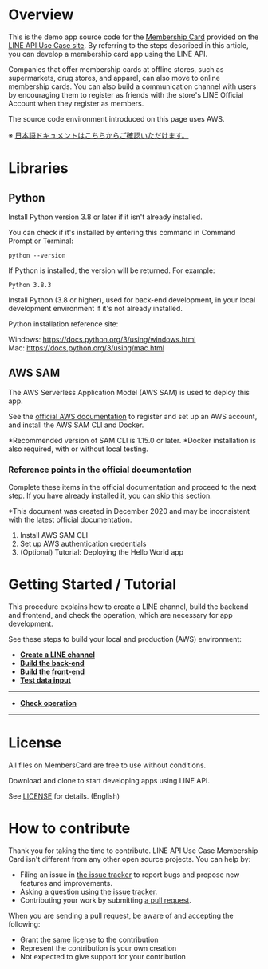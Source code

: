 # Overview

This is the demo app source code for the [Membership Card](https://lineapiusecase.com/en/usecase/membership.html) provided on the [LINE API Use Case site](https://lineapiusecase.com/en/top.html). By referring to the steps described in this article, you can develop a membership card app using the LINE API.

Companies that offer membership cards at offline stores, such as supermarkets, drug stores, and apparel, can also move to online membership cards. You can also build a communication channel with users by encouraging them to register as friends with the store's LINE Official Account when they register as members.

The source code environment introduced on this page uses AWS.

※ [日本語ドキュメントはこちらからご確認いただけます。](../../README.md)

# Libraries

## Python

Install Python version 3.8 or later if it isn't already installed.  

You can check if it's installed by entering this command in Command Prompt or Terminal:

```
python --version
```

If Python is installed, the version will be returned. For example:

```
Python 3.8.3
```

Install Python (3.8 or higher), used for back-end development, in your local development environment if it's not already installed.

Python installation reference site:

Windows: https://docs.python.org/3/using/windows.html  
Mac: https://docs.python.org/3/using/mac.html

## AWS SAM

The AWS Serverless Application Model (AWS SAM) is used to deploy this app.

See the [official AWS documentation](https://docs.aws.amazon.com/serverless-application-model/latest/developerguide/serverless-sam-cli-install.html) to register and set up an AWS account, and install the AWS SAM CLI and Docker.

*Recommended version of SAM CLI is 1.15.0 or later.
*Docker installation is also required, with or without local testing.

### Reference points in the official documentation

Complete these items in the official documentation and proceed to the next step. If you have already installed it, you can skip this section.

*This document was created in December 2020 and may be inconsistent with the latest official documentation.

1. Install AWS SAM CLI
1. Set up AWS authentication credentials
1. (Optional) Tutorial: Deploying the Hello World app

# Getting Started / Tutorial

This procedure explains how to create a LINE channel, build the backend and frontend, and check the operation, which are necessary for app development.

See these steps to build your local and production (AWS) environment:

- **[Create a LINE channel](liff-channel-create.md)**
- **[Build the back-end](back-end-construction.md)**
- **[Build the front-end](front-end-construction.md)**
- **[Test data input](test-data-charge.md)**
***
- **[Check operation](validation.md)**
***

# License

All files on MembersCard are free to use without conditions.

Download and clone to start developing apps using LINE API.

See [LICENSE](LICENSE) for details. (English)

# How to contribute

Thank you for taking the time to contribute. LINE API Use Case Membership Card isn't different from any other open source projects. You can help by:

- Filing an issue in [the issue tracker](https://github.com/line/line-api-use-case-id-card/issues) to report bugs and propose new features and improvements.
- Asking a question using [the issue tracker](https://github.com/line/line-api-use-case-id-card/issues).
- Contributing your work by submitting [a pull request](https://github.com/line/line-api-use-case-id-card/pulls).

When you are sending a pull request, be aware of and accepting the following:

- Grant [the same license](LICENSE) to the contribution
- Represent the contribution is your own creation
- Not expected to give support for your contribution
